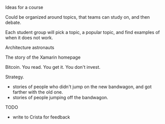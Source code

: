 
Ideas for a course

Could be organized around topics, that teams can study on, and then debate. 

Each student group will pick a topic, a popular topic, and find examples of when it does not work. 

Architecture astronauts

The story of the Xamarin homepage

Bitcoin. You read. You get it. You don't invest. 

Strategy.
- stories of people who didn't jump on the new bandwagon, and got farther with the old one.
- stories of people jumping off the bandwagon.





TODO
- write to Crista for feedback





